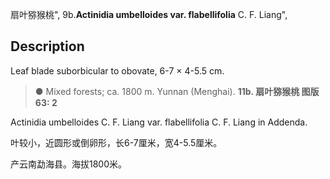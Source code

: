 扇叶猕猴桃",
9b.**Actinidia umbelloides var. flabellifolia** C. F. Liang",

## Description
Leaf blade suborbicular to obovate, 6-7 × 4-5.5 cm.

> ●  Mixed forests; ca. 1800 m. Yunnan (Menghai).
**11b. 扇叶猕猴桃 图版63: 2**

Actinidia umbelloides C. F. Liang var. flabellifolia C. F. Liang in Addenda.

叶较小，近圆形或倒卵形，长6-7厘米，宽4-5.5厘米。

产云南勐海县。海拔1800米。
